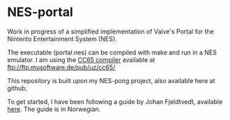 NES-portal
====================

Work in progress of a simplified implementation of Valve's Portal for the Nintento Entertainment System (NES).

The executable (portal.nes) can be compiled with make and run in a NES emulator. I am using the [CC65 compiler](http://www.cc65.org/index.php) available at ftp://ftp.musoftware.de/pub/uz/cc65/

This repository is built upon my NES-pong project, also available here at github.

To get started, I have been following a guide by Johan Fjeldtvedt, available [here](http://www.diskusjon.no/index.php?showtopic=519922). The guide is in Norwegian. 
